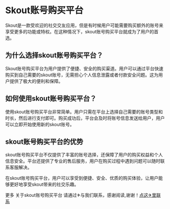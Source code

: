 # Skout账号购买平台

Skout是一款受欢迎的社交交友应用，但是有时候用户可能需要购买额外的账号来享受更多的功能或特权。在这种情况下，skout账号购买平台就成为了用户的首选。

## 为什么选择skout账号购买平台？

Skout账号购买平台为用户提供了便捷、安全的购买渠道。用户可以通过平台快速购买到自己需要的skout账号，无需担心个人信息泄露或者付款安全问题。这为用户提供了极大的便利和保障。

## 如何使用skout账号购买平台？

使用skout账号购买平台非常简单。用户只需在平台上选择自己需要的账号类型和时长，然后进行支付即可。购买成功后，平台会及时将账号信息发送给用户，用户可以立即开始使用新的skout账号。

## skout账号购买平台的优势

skout账号购买平台不仅提供了丰富的账号选择，还保障了用户的购买权益和个人信息安全。平台还提供了专业的售后服务，用户在购买过程中遇到问题可以随时联系客服解决。

在skout账号购买平台，用户可以享受到便捷、安全、优质的购买体验，让用户能够更好地享受skout带来的社交乐趣。

更多 关于skout账号购买平台 请通过✈与我们联系，感谢阅读,谢谢！[点这✈里联系](https://sms.k02.cc)